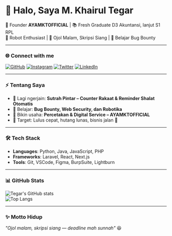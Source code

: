 # 👋 Halo, Saya M. Khairul Tegar

🐔 Founder **AYAMKTOFFICIAL** | 📚 Fresh Graduate D3 Akuntansi, lanjut S1 RPL  
🤖 Robot Enthusiast | 🛵 Ojol Malam, Skripsi Siang | 🎯 Belajar Bug Bounty  

---

### 🌐 Connect with me
[![GitHub](https://img.shields.io/badge/GitHub-181717?style=for-the-badge&logo=github&logoColor=white)](https://github.com/mkhairultegar)
[![Instagram](https://img.shields.io/badge/Instagram-E4405F?style=for-the-badge&logo=instagram&logoColor=white)](https://instagram.com/mkhairultegar)
[![Twitter](https://img.shields.io/badge/Twitter-1DA1F2?style=for-the-badge&logo=twitter&logoColor=white)](https://twitter.com/mkhairultegar)
[![LinkedIn](https://img.shields.io/badge/LinkedIn-0077B5?style=for-the-badge&logo=linkedin&logoColor=white)](https://linkedin.com/in/mkhairultegar)

---

### ⚡ Tentang Saya
- 🔭 Lagi ngerjain: **Sutrah Pintar – Counter Rakaat & Reminder Shalat Otomatis**  
- 🌱 Belajar: **Bug Bounty, Web Security, dan Robotika**  
- 💼 Bikin usaha: **Percetakan & Digital Service – AYAMKTOFFICIAL**  
- 🎯 Target: Lulus cepat, hutang lunas, bisnis jalan 🚀  

---

### 🛠️ Tech Stack
- **Languages**: Python, Java, JavaScript, PHP  
- **Frameworks**: Laravel, React, Next.js  
- **Tools**: Git, VSCode, Figma, BurpSuite, Lightburn  

---

### 📊 GitHub Stats
![Tegar's GitHub stats](https://github-readme-stats.vercel.app/api?username=mkhairultegar&show_icons=true&theme=tokyonight)  
![Top Langs](https://github-readme-stats.vercel.app/api/top-langs/?username=mkhairultegar&layout=compact&theme=tokyonight)

---

### ✨ Motto Hidup
_"Ojol malam, skripsi siang — deadline mah sunnah"_ 😆  
